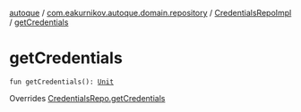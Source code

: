 [autoque](../../index.md) / [com.eakurnikov.autoque.domain.repository](../index.md) / [CredentialsRepoImpl](index.md) / [getCredentials](./get-credentials.md)

# getCredentials

`fun getCredentials(): `[`Unit`](https://kotlinlang.org/api/latest/jvm/stdlib/kotlin/-unit/index.html)

Overrides [CredentialsRepo.getCredentials](../../com.eakurnikov.autoque.data.repository/-credentials-repo/get-credentials.md)

